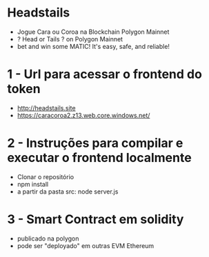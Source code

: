 # Headstails
- Jogue Cara ou Coroa na Blockchain Polygon Mainnet
- ? Head or Tails ? on Polygon Mainnet
- bet and win some MATIC! It's easy, safe, and reliable!

# 1 - Url para acessar o frontend do token
- http://headstails.site
- https://caracoroa2.z13.web.core.windows.net/

# 2 - Instruções para compilar e executar o frontend localmente

- Clonar o repositório
- npm install
- a partir da pasta src: node server.js

# 3 - Smart Contract em solidity

- publicado na polygon
- pode ser "deployado" em outras EVM Ethereum
